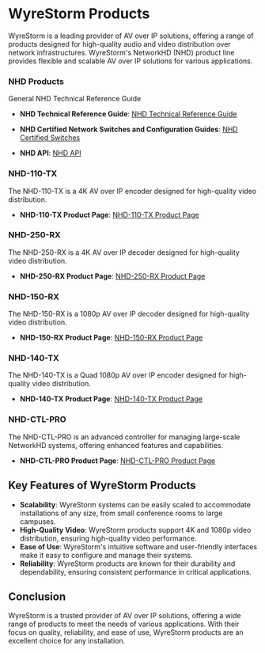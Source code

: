 <link rel="stylesheet" href="../styles.css">

# WyreStorm Products

WyreStorm is a leading provider of AV over IP solutions, offering a range of products designed for high-quality audio and video distribution over network infrastructures. WyreStorm's NetworkHD (NHD) product line provides flexible and scalable AV over IP solutions for various applications.

### NHD Products
General NHD Technical Reference Guide
- **NHD Technical Reference Guide**: [NHD Technical Reference Guide](https://wyrestorm0.sharepoint.com/PartnerResources/Shared%20Documents/Forms/AllItems.aspx?id=%2FPartnerResources%2FShared%20Documents%2FWyreStorm%20Resources%2FProducts%2FNetworkHD%2FNetworkHD%20100%2D200%2D400%2D500%2D600%2DCTL%2FDocumentation%2FConfiguration%20Guides%2FNetworkHD%5FTechnicalReferenceGuide%5Fv6%2E8%2Epdf&parent=%2FPartnerResources%2FShared%20Documents%2FWyreStorm%20Resources%2FProducts%2FNetworkHD%2FNetworkHD%20100%2D200%2D400%2D500%2D600%2DCTL%2FDocumentation%2FConfiguration%20Guides&p=true&ga=1)

- **NHD Certified Network Switches and Configuration Guides**: [NHD Certified Switches](https://wyrestorm0.sharepoint.com/PartnerResources/Shared%20Documents/Forms/AllItems.aspx?id=%2FPartnerResources%2FShared%20Documents%2FWyreStorm%20Resources%2FProducts%2FNetworkHD%2FNetworkHD%20100%2D200%2D400%2D500%2D600%2DCTL%2FDocumentation%2FSwitch%20Configuration%20Guides%2FNetworkHD%5FCertfiedSwitches%2Epdf&parent=%2FPartnerResources%2FShared%20Documents%2FWyreStorm%20Resources%2FProducts%2FNetworkHD%2FNetworkHD%20100%2D200%2D400%2D500%2D600%2DCTL%2FDocumentation%2FSwitch%20Configuration%20Guides&p=true&ga=1)

- **NHD API**: [NHD API](https://wyrestorm0.sharepoint.com/PartnerResources/Shared%20Documents/Forms/AllItems.aspx?id=%2FPartnerResources%2FShared%20Documents%2FWyreStorm%20Resources%2FProducts%2FNetworkHD%2FNetworkHD%20100%2D200%2D400%2D500%2D600%2DCTL%2FDocumentation%2FNetworkHD%5FAPI%5Fv6%2E6%2Epdf&parent=%2FPartnerResources%2FShared%20Documents%2FWyreStorm%20Resources%2FProducts%2FNetworkHD%2FNetworkHD%20100%2D200%2D400%2D500%2D600%2DCTL%2FDocumentation&p=true&ga=1)

### NHD-110-TX
The NHD-110-TX is a 4K AV over IP encoder designed for high-quality video distribution.

- **NHD-110-TX Product Page**: [NHD-110-TX Product Page](https://www.wyrestorm.com/product/nhd-110-tx/)

### NHD-250-RX
The NHD-250-RX is a 4K AV over IP decoder designed for high-quality video distribution.

- **NHD-250-RX Product Page**: [NHD-250-RX Product Page](https://www.wyrestorm.com/product/nhd-250-rx/)

### NHD-150-RX
The NHD-150-RX is a 1080p AV over IP decoder designed for high-quality video distribution.

- **NHD-150-RX Product Page**: [NHD-150-RX Product Page](https://www.wyrestorm.com/product/nhd-150-rx/)

### NHD-140-TX
The NHD-140-TX is a Quad 1080p AV over IP encoder designed for high-quality video distribution.

- **NHD-140-TX Product Page**: [NHD-140-TX Product Page](https://www.wyrestorm.com/product/nhd-140-tx/)

### NHD-CTL-PRO
The NHD-CTL-PRO is an advanced controller for managing large-scale NetworkHD systems, offering enhanced features and capabilities.

- **NHD-CTL-PRO Product Page**: [NHD-CTL-PRO Product Page](https://www.wyrestorm.com/product/nhd-ctl-pro-v2/)

## Key Features of WyreStorm Products

- **Scalability**: WyreStorm systems can be easily scaled to accommodate installations of any size, from small conference rooms to large campuses.
- **High-Quality Video**: WyreStorm products support 4K and 1080p video distribution, ensuring high-quality video performance.
- **Ease of Use**: WyreStorm's intuitive software and user-friendly interfaces make it easy to configure and manage their systems.
- **Reliability**: WyreStorm products are known for their durability and dependability, ensuring consistent performance in critical applications.

## Conclusion

WyreStorm is a trusted provider of AV over IP solutions, offering a wide range of products to meet the needs of various applications. With their focus on quality, reliability, and ease of use, WyreStorm products are an excellent choice for any installation.